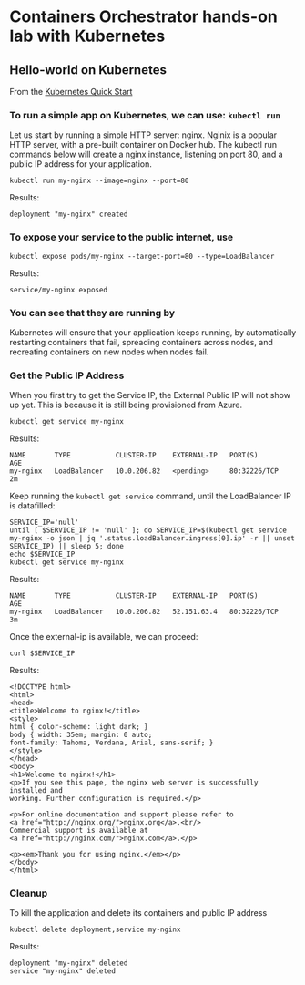 # Containers Orchestrator hands-on lab with Kubernetes

## Hello-world on Kubernetes

From the [Kubernetes Quick Start](http://kubernetes.io/docs/user-guide/quick-start/)

### To run a simple app on Kubernetes, we can use: `kubectl run`

Let us start by running a simple HTTP server: nginx. Nginix is a popular HTTP server, with a pre-built container on Docker hub. The kubectl run commands below will create a nginx instance, listening on port 80, and a public IP address for your application.

```shell
kubectl run my-nginx --image=nginx --port=80
```

Results:

```shell
deployment "my-nginx" created
```

### To expose your service to the public internet, use

```shell
kubectl expose pods/my-nginx --target-port=80 --type=LoadBalancer
```

Results:

```shell
service/my-nginx exposed
```

### You can see that they are running by

Kubernetes will ensure that your application keeps running, by automatically restarting containers that fail, spreading containers across nodes, and recreating containers on new nodes when nodes fail.

### Get the Public IP Address

When you first try to get the Service IP, the External Public IP will not show up yet.  This is because it is still being provisioned from Azure.

```shell
kubectl get service my-nginx
```

Results:

```shell
NAME       TYPE           CLUSTER-IP    EXTERNAL-IP   PORT(S)        AGE
my-nginx   LoadBalancer   10.0.206.82   <pending>     80:32226/TCP   2m
```

Keep running the `kubectl get service` command, until the LoadBalancer IP is datafilled:

```shell
SERVICE_IP='null'
until [ $SERVICE_IP != 'null' ]; do SERVICE_IP=$(kubectl get service my-nginx -o json | jq '.status.loadBalancer.ingress[0].ip' -r || unset SERVICE_IP) || sleep 5; done
echo $SERVICE_IP
kubectl get service my-nginx
```

Results:

```output
NAME       TYPE           CLUSTER-IP    EXTERNAL-IP   PORT(S)        AGE
my-nginx   LoadBalancer   10.0.206.82   52.151.63.4   80:32226/TCP   3m
```

Once the external-ip is available, we can proceed:

```shell
curl $SERVICE_IP
```

Results:

```shell
<!DOCTYPE html>
<html>
<head>
<title>Welcome to nginx!</title>
<style>
html { color-scheme: light dark; }
body { width: 35em; margin: 0 auto;
font-family: Tahoma, Verdana, Arial, sans-serif; }
</style>
</head>
<body>
<h1>Welcome to nginx!</h1>
<p>If you see this page, the nginx web server is successfully installed and
working. Further configuration is required.</p>

<p>For online documentation and support please refer to
<a href="http://nginx.org/">nginx.org</a>.<br/>
Commercial support is available at
<a href="http://nginx.com/">nginx.com</a>.</p>

<p><em>Thank you for using nginx.</em></p>
</body>
</html>
```

### Cleanup

To kill the application and delete its containers and public IP address

```shell
kubectl delete deployment,service my-nginx
```

Results:

```shell
deployment "my-nginx" deleted
service "my-nginx" deleted
```

